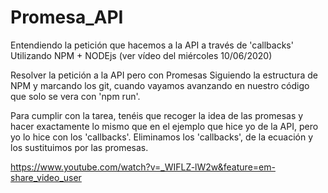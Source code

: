 # Promesa_API
Entendiendo la petición que hacemos a la API a través de 'callbacks'
Utilizando NPM + NODEjs
(ver vídeo del miércoles 10/06/2020)

Resolver la petición a la API pero con Promesas
Siguiendo la estructura de NPM y marcando los git, cuando vayamos avanzando en nuestro código que solo se vera con 'npm run'.

Para cumplir con la tarea, tenéis que recoger la idea de las promesas y hacer exactamente lo mismo que en el ejemplo que hice yo de la API, pero yo lo hice con los 'callbacks'.
Eliminamos los 'callbacks', de la ecuación y los sustituimos por las promesas.

https://www.youtube.com/watch?v=_WIFLZ-lW2w&feature=em-share_video_user

